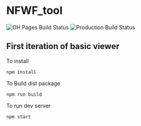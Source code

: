 # NFWF_tool


![GH Pages Build Status](https://github.com/nemac/NFWF_tool/actions/workflows/pages/pages-build-deployment/badge.svg)
![Production Build Status](https://github.com/nemac/NFWF_tool/actions/workflows/deploy-production.yml/badge.svg)


## First iteration of basic viewer

To install
```
npm install
```

To Build dist package
```
npm run build
```

To run dev server
```
npm start
```

